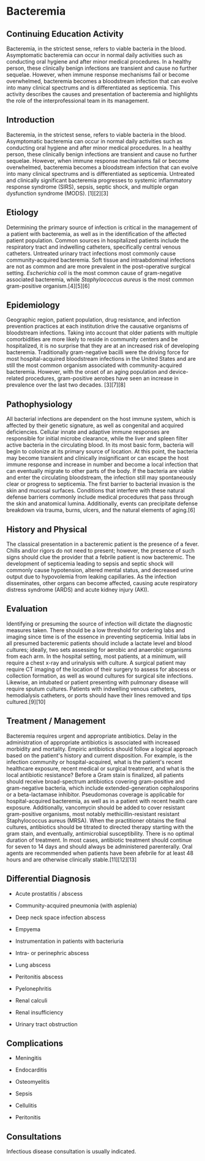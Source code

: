 # Bacteremia
## Continuing Education Activity

Bacteremia, in the strictest sense, refers to viable bacteria in the blood. Asymptomatic bacteremia can occur in normal daily activities such as conducting oral hygiene and after minor medical procedures. In a healthy person, these clinically benign infections are transient and cause no further sequelae. However, when immune response mechanisms fail or become overwhelmed, bacteremia becomes a bloodstream infection that can evolve into many clinical spectrums and is differentiated as septicemia. This activity describes the causes and presentation of bacteremia and highlights the role of the interprofessional team in its management.

## Introduction

Bacteremia, in the strictest sense, refers to viable bacteria in the blood. Asymptomatic bacteremia can occur in normal daily activities such as conducting oral hygiene and after minor medical procedures. In a healthy person, these clinically benign infections are transient and cause no further sequelae. However, when immune response mechanisms fail or become overwhelmed, bacteremia becomes a bloodstream infection that can evolve into many clinical spectrums and is differentiated as septicemia. Untreated and clinically significant bacteremia progresses to systemic inflammatory response syndrome (SIRS), sepsis, septic shock, and multiple organ dysfunction syndrome (MODS). [1][2][3]

## Etiology

Determining the primary source of infection is critical in the management of a patient with bacteremia, as well as in the identification of the affected patient population. Common sources in hospitalized patients include the respiratory tract and indwelling catheters, specifically central venous catheters. Untreated urinary tract infections most commonly cause community-acquired bacteremia. Soft tissue and intraabdominal infections are not as common and are more prevalent in the post-operative surgical setting. _Escherichia coli_ is the most common cause of gram-negative associated bacteremia, while _Staphylococcus aureus_ is the most common gram-positive organism.[4][5][6]

## Epidemiology

Geographic region, patient population, drug resistance, and infection prevention practices at each institution drive the causative organisms of bloodstream infections. Taking into account that older patients with multiple comorbidities are more likely to reside in community centers and be hospitalized, it is no surprise that they are at an increased risk of developing bacteremia. Traditionally gram-negative bacilli were the driving force for most hospital-acquired bloodstream infections in the United States and are still the most common organism associated with community-acquired bacteremia. However, with the onset of an aging population and device-related procedures, gram-positive aerobes have seen an increase in prevalence over the last two decades. [3][7][8]

## Pathophysiology

All bacterial infections are dependent on the host immune system, which is affected by their genetic signature, as well as congenital and acquired deficiencies. Cellular innate and adaptive immune responses are responsible for initial microbe clearance, while the liver and spleen filter active bacteria in the circulating blood. In its most basic form, bacteria will begin to colonize at its primary source of location. At this point, the bacteria may become transient and clinically insignificant or can escape the host immune response and increase in number and become a local infection that can eventually migrate to other parts of the body. If the bacteria are viable and enter the circulating bloodstream, the infection still may spontaneously clear or progress to septicemia. The first barrier to bacterial invasion is the skin and mucosal surfaces. Conditions that interfere with these natural defense barriers commonly include medical procedures that pass through the skin and anatomical lumina. Additionally, events can precipitate defense breakdown via trauma, burns, ulcers, and the natural elements of aging.[6]

## History and Physical

The classical presentation in a bacteremic patient is the presence of a fever. Chills and/or rigors do not need to present; however, the presence of such signs should clue the provider that a febrile patient is now bacteremic. The development of septicemia leading to sepsis and septic shock will commonly cause hypotension, altered mental status, and decreased urine output due to hypovolemia from leaking capillaries. As the infection disseminates, other organs can become affected, causing acute respiratory distress syndrome (ARDS) and acute kidney injury (AKI).

## Evaluation

Identifying or presuming the source of infection will dictate the diagnostic measures taken. There should be a low threshold for ordering labs and imaging since time is of the essence in preventing septicemia. Initial labs in all presumed bacteremic patients should include a lactate level and blood cultures; ideally, two sets assessing for aerobic and anaerobic organisms from each arm. In the hospital setting, most patients, at a minimum, will require a chest x-ray and urinalysis with culture. A surgical patient may require CT imaging of the location of their surgery to assess for abscess or collection formation, as well as wound cultures for surgical site infections. Likewise, an intubated or patient presenting with pulmonary disease will require sputum cultures. Patients with indwelling venous catheters, hemodialysis catheters, or ports should have their lines removed and tips cultured.[9][10]

## Treatment / Management

Bacteremia requires urgent and appropriate antibiotics. Delay in the administration of appropriate antibiotics is associated with increased morbidity and mortality. Empiric antibiotics should follow a logical approach based on the patient's history and current disposition. For example, is the infection community or hospital-acquired, what is the patient's recent healthcare exposure, recent medical or surgical treatment, and what is the local antibiotic resistance? Before a Gram stain is finalized, all patients should receive broad-spectrum antibiotics covering gram-positive and gram-negative bacteria, which include extended-generation cephalosporins or a beta-lactamase inhibitor. Pseudomonas coverage is applicable for hospital-acquired bacteremia, as well as in a patient with recent health care exposure. Additionally, vancomycin should be added to cover resistant gram-positive organisms, most notably methicillin-resistant resistant Staphylococcus aureus (MRSA). When the practitioner obtains the final cultures, antibiotics should be titrated to directed therapy starting with the gram stain, and eventually, antimicrobial susceptibility. There is no optimal duration of treatment. In most cases, antibiotic treatment should continue for seven to 14 days and should always be administered parenterally. Oral agents are recommended when patients have been afebrile for at least 48 hours and are otherwise clinically stable.[11][12][13]

## Differential Diagnosis

  * Acute prostatitis / abscess

  * Community-acquired pneumonia (with asplenia)

  * Deep neck space infection abscess

  * Empyema

  * Instrumentation in patients with bacteriuria

  * Intra- or perinephric abscess

  * Lung abscess

  * Peritonitis abscess

  * Pyelonephritis

  * Renal calculi

  * Renal insufficiency

  * Urinary tract obstruction

## Complications

  * Meningitis

  * Endocarditis

  * Osteomyelitis

  * Sepsis

  * Cellulitis

  * Peritonitis

## Consultations

Infectious disease consultation is usually indicated.
